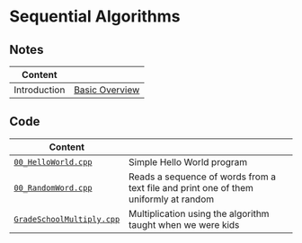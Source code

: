 # Sequential Algorithms

## Notes

| **Content** | |
|-------------|-|
| Introduction | [Basic Overview](https://github.com/tgautam03/Sequential-Algorithms/blob/master/lect/00_Introduction.md) |

## Code

| **Content** | |
|-------------|-|
| [`00_HelloWorld.cpp`](https://github.com/tgautam03/Sequential-Algorithms/blob/master/src/00_HelloWorld.cpp) | Simple Hello World program |
| [`00_RandomWord.cpp`](https://github.com/tgautam03/Sequential-Algorithms/blob/master/src/00_RandomWord.cpp) | Reads a sequence of words from a text file and print one of them uniformly at random |
| [`GradeSchoolMultiply.cpp`](https://github.com/tgautam03/Sequential-Algorithms/blob/master/src/GradeSchoolMultiply.cpp) | Multiplication using the algorithm taught when we were kids |